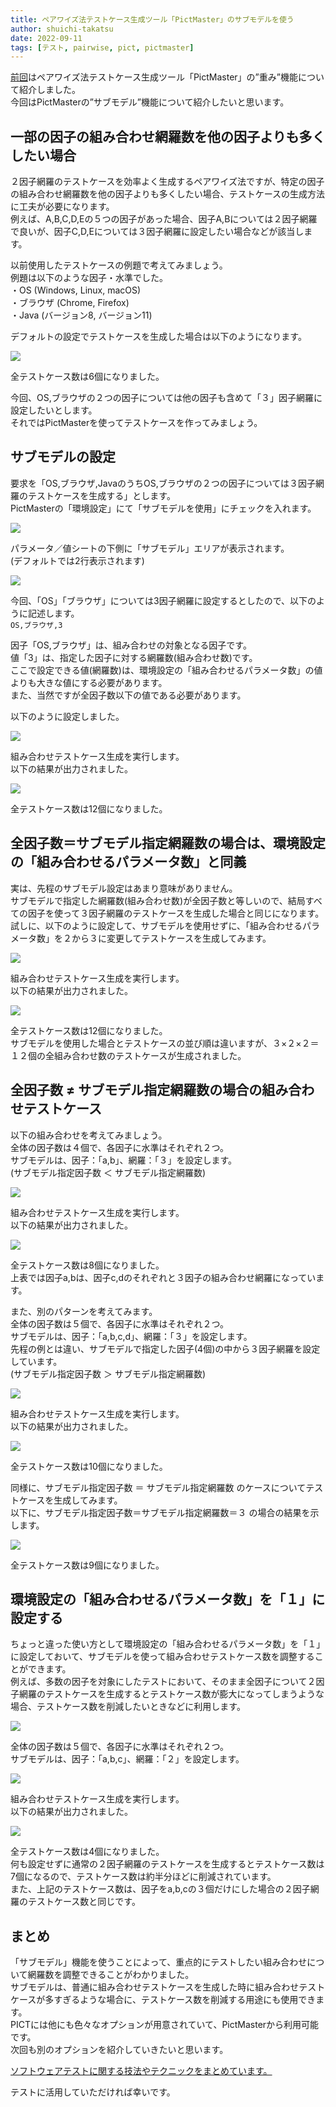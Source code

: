 ```yaml
---
title: ペアワイズ法テストケース生成ツール「PictMaster」のサブモデルを使う
author: shuichi-takatsu
date: 2022-09-11
tags: [テスト, pairwise, pict, pictmaster]
---
```


[前回](/blogs/2022/09/03/pictmaster-weight-option/)はペアワイズ法テストケース生成ツール「PictMaster」の”重み”機能について紹介しました。  
今回はPictMasterの”サブモデル”機能について紹介したいと思います。


## 一部の因子の組み合わせ網羅数を他の因子よりも多くしたい場合

２因子網羅のテストケースを効率よく生成するペアワイズ法ですが、特定の因子の組み合わせ網羅数を他の因子よりも多くしたい場合、テストケースの生成方法に工夫が必要になります。  
例えば、A,B,C,D,Eの５つの因子があった場合、因子A,Bについては２因子網羅で良いが、因子C,D,Eについては３因子網羅に設定したい場合などが該当します。

以前使用したテストケースの例題で考えてみましょう。  
例題は以下のような因子・水準でした。  
・OS (Windows, Linux, macOS)  
・ブラウザ (Chrome, Firefox)  
・Java (バージョン8, バージョン11)  

デフォルトの設定でテストケースを生成した場合は以下のようになります。

![](https://gyazo.com/8eb9cdbd84fe995491b84501742e5257.png)

全テストケース数は6個になりました。

今回、OS,ブラウザの２つの因子については他の因子も含めて「３」因子網羅に設定したいとします。  
それではPictMasterを使ってテストケースを作ってみましょう。

## サブモデルの設定

要求を「OS,ブラウザ,JavaのうちOS,ブラウザの２つの因子については３因子網羅のテストケースを生成する」とします。  
PictMasterの「環境設定」にて「サブモデルを使用」にチェックを入れます。

![](https://gyazo.com/17f3a65c735cf89e26c79463969a4163.png)

パラメータ／値シートの下側に「サブモデル」エリアが表示されます。   
(デフォルトでは2行表示されます) 

![](https://gyazo.com/692edd54d63a172c58b795c5d98a959a.png)

今回、「OS」「ブラウザ」については3因子網羅に設定するとしたので、以下のように記述します。  
`OS,ブラウザ,3`  

因子「OS,ブラウザ」は、組み合わせの対象となる因子です。  
値「3」は、指定した因子に対する網羅数(組み合わせ数)です。  
ここで設定できる値(網羅数)は、環境設定の「組み合わせるパラメータ数」の値よりも大きな値にする必要があります。  
また、当然ですが全因子数以下の値である必要があります。

以下のように設定しました。

![](https://gyazo.com/bd8272b098ad553628c02e26b2578609.png)

組み合わせテストケース生成を実行します。  
以下の結果が出力されました。

![](https://gyazo.com/32afcce7f28fc0dfaab1b85438ac04ab.png)

全テストケース数は12個になりました。

## 全因子数＝サブモデル指定網羅数の場合は、環境設定の「組み合わせるパラメータ数」と同義

実は、先程のサブモデル設定はあまり意味がありません。  
サブモデルで指定した網羅数(組み合わせ数)が全因子数と等しいので、結局すべての因子を使って３因子網羅のテストケースを生成した場合と同じになります。  
試しに、以下のように設定して、サブモデルを使用せずに、「組み合わせるパラメータ数」を２から３に変更してテストケースを生成してみます。

![](https://gyazo.com/6e61c9e08f299f2b3e98360597859fa5.png)

組み合わせテストケース生成を実行します。  
以下の結果が出力されました。

![](https://gyazo.com/369c89f2d0de844ba6bc5b3722c41703.png)

全テストケース数は12個になりました。  
サブモデルを使用した場合とテストケースの並び順は違いますが、３×２×２＝１２個の全組み合わせ数のテストケースが生成されました。

## 全因子数 ≠ サブモデル指定網羅数の場合の組み合わせテストケース

以下の組み合わせを考えてみましょう。  
全体の因子数は４個で、各因子に水準はそれぞれ２つ。  
サブモデルは、因子：「a,b」、網羅：「３」を設定します。  
(サブモデル指定因子数 ＜ サブモデル指定網羅数)

![](https://gyazo.com/121d9880d061084432d3ba9a23804c64.png)

組み合わせテストケース生成を実行します。  
以下の結果が出力されました。

![](https://gyazo.com/72fc68865a6b13230ac0393b73585f4d.png)

全テストケース数は8個になりました。  
上表では因子a,bは、因子c,dのそれぞれと３因子の組み合わせ網羅になっています。

また、別のパターンを考えてみます。    
全体の因子数は５個で、各因子に水準はそれぞれ２つ。  
サブモデルは、因子：「a,b,c,d」、網羅：「３」を設定します。  
先程の例とは違い、サブモデルで指定した因子(4個)の中から３因子網羅を設定しています。  
(サブモデル指定因子数 ＞ サブモデル指定網羅数)

![](https://gyazo.com/e4a0f4abeef72a572cea08ed7d9c60e7.png)

組み合わせテストケース生成を実行します。  
以下の結果が出力されました。

![](https://gyazo.com/e4a641d8f9c78409b64c91f37c39a699.png)

全テストケース数は10個になりました。  

同様に、サブモデル指定因子数 ＝ サブモデル指定網羅数 のケースについてテストケースを生成してみます。  
以下に、サブモデル指定因子数＝サブモデル指定網羅数＝３ の場合の結果を示します。

![](https://gyazo.com/e2e51527a626d1068339764250590750.png)

全テストケース数は9個になりました。  

## 環境設定の「組み合わせるパラメータ数」を「１」に設定する

ちょっと違った使い方として環境設定の「組み合わせるパラメータ数」を「１」に設定しておいて、サブモデルを使って組み合わせテストケース数を調整することができます。  
例えば、多数の因子を対象にしたテストにおいて、そのまま全因子について２因子網羅のテストケースを生成するとテストケース数が膨大になってしまうような場合、テストケース数を削減したいときなどに利用します。

![](https://gyazo.com/4fc37457203e7aa940a81da651b7a827.png)

全体の因子数は５個で、各因子に水準はそれぞれ２つ。  
サブモデルは、因子：「a,b,c」、網羅：「２」を設定します。  

![](https://gyazo.com/2160fe9ec2594f2be96b1edf2e2b656a.png)

組み合わせテストケース生成を実行します。  
以下の結果が出力されました。

![](https://gyazo.com/3736914ba3318dae9ba6bc3c4b5aaced.png)

全テストケース数は4個になりました。  
何も設定せずに通常の２因子網羅のテストケースを生成するとテストケース数は7個になるので、テストケース数は約半分ほどに削減されています。  
また、上記のテストケース数は、因子をa,b,cの３個だけにした場合の２因子網羅のテストケース数と同じです。  

## まとめ

「サブモデル」機能を使うことによって、重点的にテストしたい組み合わせについて網羅数を調整できることがわかりました。  
サブモデルは、普通に組み合わせテストケースを生成した時に組み合わせテストケースが多すぎるような場合に、テストケース数を削減する用途にも使用できます。  
PICTには他にも色々なオプションが用意されていて、PictMasterから利用可能です。  
次回も別のオプションを紹介していきたいと思います。

[ソフトウェアテストに関する技法やテクニックをまとめています。](/testing/)

テストに活用していただければ幸いです。
